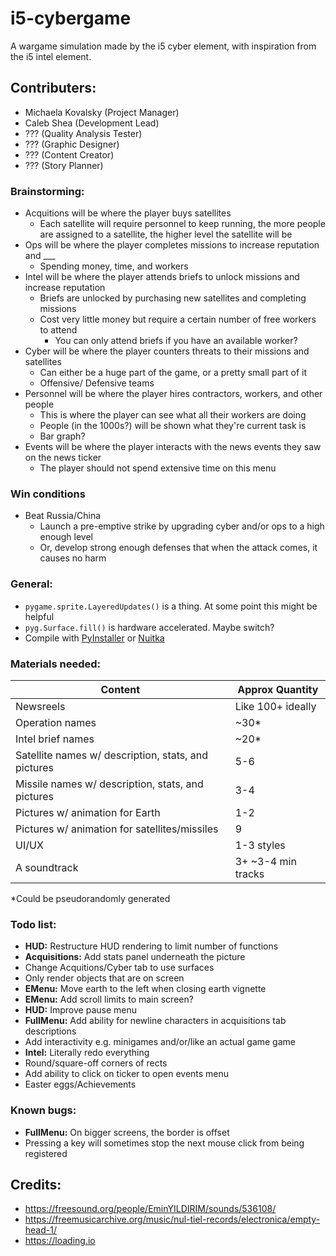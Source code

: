 # i5-cybergame
A wargame simulation made by the i5 cyber element, with inspiration from the i5 intel element.

## Contributers:
- Michaela Kovalsky (Project Manager)
- Caleb Shea (Development Lead)
- ??? (Quality Analysis Tester)
- ??? (Graphic Designer)
- ??? (Content Creator)
- ??? (Story Planner)

### Brainstorming:
- Acquitions will be where the player buys satellites
    - Each satellite will require personnel to keep running, the more people are assigned to a satellite, the higher level the satellite will be
- Ops will be where the player completes missions to increase reputation and ___
    - Spending money, time, and workers
- Intel will be where the player attends briefs to unlock missions and increase reputation
    - Briefs are unlocked by purchasing new satellites and completing missions
    - Cost very little money but require a certain number of free workers to attend
        - You can only attend briefs if you have an available worker?
- Cyber will be where the player counters threats to their missions and satellites
    - Can either be a huge part of the game, or a pretty small part of it
    - Offensive/ Defensive teams
- Personnel will be where the player hires contractors, workers, and other people
    - This is where the player can see what all their workers are doing
    - People (in the 1000s?) will be shown what they're current task is
    - Bar graph?
- Events will be where the player interacts with the news events they saw on the news ticker
    - The player should not spend extensive time on this menu

### Win conditions
- Beat Russia/China
    - Launch a pre-emptive strike by upgrading cyber and/or ops to a high enough level
    - Or, develop strong enough defenses that when the attack comes, it causes no harm

### General:
- `pygame.sprite.LayeredUpdates()` is a thing. At some point this might be helpful
- `pyg.Surface.fill()` is hardware accelerated. Maybe switch?
- Compile with [PyInstaller](https://pyinstaller.org/en/stable/) or [Nuitka](https://nuitka.net/doc/user-manual.html)

### Materials needed:
|Content|Approx Quantity|
|-----|-----|
|Newsreels|Like 100+ ideally|
|Operation names|~30*|
|Intel brief names|~20*|
|Satellite names w/ description, stats, and pictures|5-6|
|Missile names w/ description, stats, and pictures|3-4|
|Pictures w/ animation for Earth|1-2|
|Pictures w/ animation for satellites/missiles|9|
|UI/UX|1-3 styles|
|A soundtrack|3+ ~3-4 min tracks|

*Could be pseudorandomly generated

### Todo list:
- __HUD:__ Restructure HUD rendering to limit number of functions
- __Acquisitions:__ Add stats panel underneath the picture
- Change Acquitions/Cyber tab to use surfaces
- Only render objects that are on screen
- __EMenu:__ Move earth to the left when closing earth vignette
- __EMenu:__ Add scroll limits to main screen?
- __HUD:__ Improve pause menu
- __FullMenu:__ Add ability for newline characters in acquisitions tab descriptions
- Add interactivity e.g. minigames and/or/like an actual game game
- __Intel:__ Literally redo everything
- Round/square-off corners of rects
- Add ability to click on ticker to open events menu
- Easter eggs/Achievements

### Known bugs:
- __FullMenu:__ On bigger screens, the border is offset
- Pressing a key will sometimes stop the next mouse click from being registered

## Credits:
- https://freesound.org/people/EminYILDIRIM/sounds/536108/
- https://freemusicarchive.org/music/nul-tiel-records/electronica/empty-head-1/
- https://loading.io
